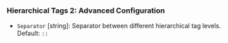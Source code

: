 ### Hierarchical Tags 2: Advanced Configuration

- `Separator` [string]: Separator between different hierarchical tag levels. Default: `::`
